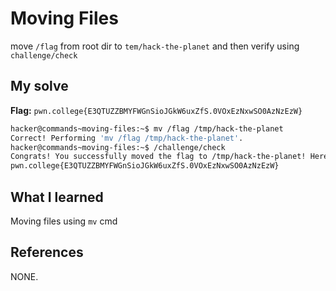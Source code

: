 

# Moving Files
move `/flag` from root dir to `tem/hack-the-planet` and then verify using `challenge/check`

## My solve
**Flag:** `pwn.college{E3QTUZZBMYFWGnSioJGkW6uxZfS.0VOxEzNxwSO0AzNzEzW}`


```bash
hacker@commands~moving-files:~$ mv /flag /tmp/hack-the-planet
Correct! Performing 'mv /flag /tmp/hack-the-planet'.
hacker@commands~moving-files:~$ /challenge/check
Congrats! You successfully moved the flag to /tmp/hack-the-planet! Here it is:
pwn.college{E3QTUZZBMYFWGnSioJGkW6uxZfS.0VOxEzNxwSO0AzNzEzW}
```

## What I learned
Moving files using `mv` cmd

## References 
NONE.